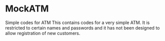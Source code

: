 # MockATM
 Simple codes for ATM 
This contains codes for a very simple ATM.
It is restricted to certain names and passwords and it has not been designed to allow registration of new customers.